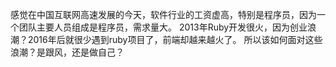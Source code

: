 感觉在中国互联网高速发展的今天，软件行业的工资虚高，特别是程序员，因为一个团队主要人员组成是程序员，需求量大。 2013年Ruby开发很火，因为创业浪潮？2016年后就很少遇到ruby项目了，前端却越来越火了。 所以该如何面对这些浪潮？是跟风，还是做自己？
